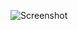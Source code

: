 ![Screenshot](https://raw.githubusercontent.com/Cryakl/Ultimate-RAT-Collection/refs/heads/main/Netsys/netsys5.0/Screenshot.png)
